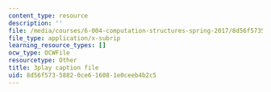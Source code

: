 ```yaml
---
content_type: resource
description: ''
file: /media/courses/6-004-computation-structures-spring-2017/8d56f57358820ce616081e0ceeb4b2c5_H0xGKKpKaRE.srt
file_type: application/x-subrip
learning_resource_types: []
ocw_type: OCWFile
resourcetype: Other
title: 3play caption file
uid: 8d56f573-5882-0ce6-1608-1e0ceeb4b2c5
---
```

